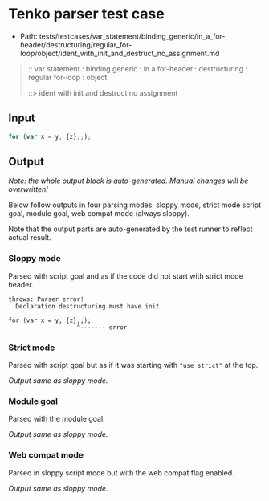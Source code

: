 # Tenko parser test case

- Path: tests/testcases/var_statement/binding_generic/in_a_for-header/destructuring/regular_for-loop/object/ident_with_init_and_destruct_no_assignment.md

> :: var statement : binding generic : in a for-header : destructuring : regular for-loop : object
>
> ::> ident with init and destruct no assignment

## Input


`````js
for (var x = y, {z};;);
`````

## Output

_Note: the whole output block is auto-generated. Manual changes will be overwritten!_

Below follow outputs in four parsing modes: sloppy mode, strict mode script goal, module goal, web compat mode (always sloppy).

Note that the output parts are auto-generated by the test runner to reflect actual result.

### Sloppy mode

Parsed with script goal and as if the code did not start with strict mode header.

`````
throws: Parser error!
  Declaration destructuring must have init

for (var x = y, {z};;);
                   ^------- error
`````

### Strict mode

Parsed with script goal but as if it was starting with `"use strict"` at the top.

_Output same as sloppy mode._

### Module goal

Parsed with the module goal.

_Output same as sloppy mode._

### Web compat mode

Parsed in sloppy script mode but with the web compat flag enabled.

_Output same as sloppy mode._
